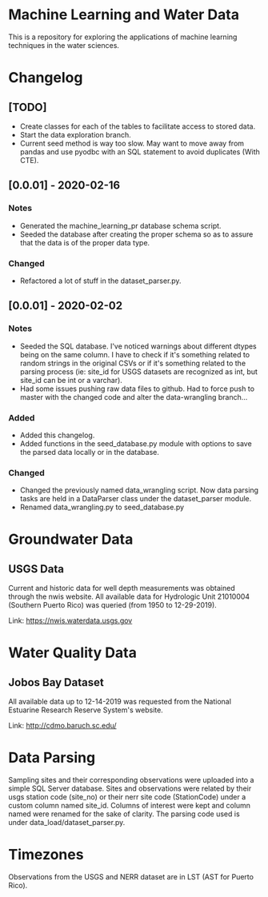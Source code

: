 # Machine Learning and Water Data

This is a repository for exploring the applications of machine learning techniques in the water sciences.

# Changelog

## [TODO]
- Create classes for each of the tables to facilitate access to stored data.
- Start the data exploration branch.
- Current seed method is way too slow.  May want to move away from pandas and
  use pyodbc with an SQL statement to avoid duplicates (With CTE).

## [0.0.01] - 2020-02-16
### Notes
- Generated the machine_learning_pr database schema script.
- Seeded the database after creating the proper schema so as to assure that the
  data is of the proper data type.

### Changed
- Refactored a lot of stuff in the dataset_parser.py.

## [0.0.01] - 2020-02-02
### Notes
-  Seeded the SQL database.  I've noticed warnings about different dtypes being on the same column.
  I have to check if it's something related to random strings in the original CSVs or if it's
  something related to the parsing process (ie: site_id for USGS datasets are recognized as int, but
  site_id can be int or a varchar).
- Had some issues pushing raw data files to github.  Had to force push to master with the changed code
  and alter the data-wrangling branch...

### Added
- Added this changelog.
- Added functions in the seed_database.py module with options to save the parsed data
  locally or in the database. 

### Changed
- Changed the previously named data_wrangling script.  Now data parsing tasks are held in a DataParser class
  under the dataset_parser module.
- Renamed data_wrangling.py to seed_database.py

# Groundwater Data
## USGS Data
Current and historic data for well depth measurements was obtained through the nwis website.  All available data for Hydrologic Unit 21010004 (Southern Puerto Rico) was queried (from 1950 to 12-29-2019).

Link: https://nwis.waterdata.usgs.gov

# Water Quality Data
## Jobos Bay Dataset
All available data up to 12-14-2019 was requested from the National Estuarine Research Reserve System's website.

Link: http://cdmo.baruch.sc.edu/

# Data Parsing
Sampling sites and their corresponding observations were uploaded into a simple SQL Server database.  Sites and observations were related by their usgs station code (site_no) or their nerr site code (StationCode) under
a custom column named site_id.  Columns of interest were kept and column named were renamed for the sake of clarity.  The parsing code used is under data_load/dataset_parser.py.

# Timezones
Observations from the USGS and NERR dataset are in LST (AST for Puerto Rico).